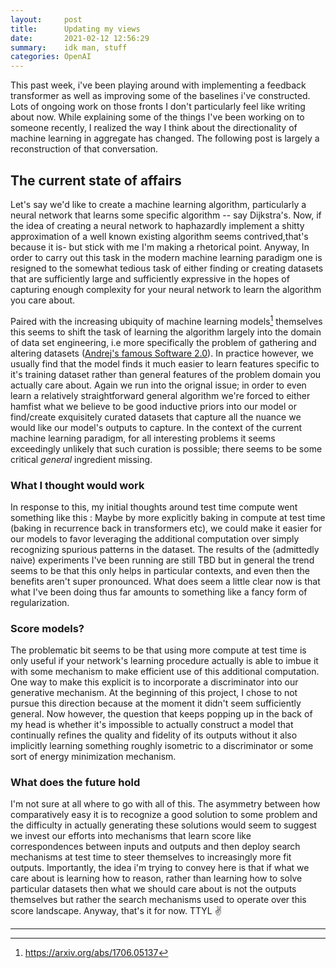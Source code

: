```yaml
---
layout:     post
title:      Updating my views
date:       2021-02-12 12:56:29
summary:    idk man, stuff
categories: OpenAI
---
```

 
 
This past week, i've been playing around with implementing a feedback transformer as well as improving some of the baselines i've constructed. Lots of ongoing work on those fronts I don't particularly feel like writing about now. While explaining some of the things I've been working on to someone recently, I realized the way I think about the directionality of machine learning in aggregate has changed. The following post is largely a reconstruction of that conversation.
 
## The current state of affairs
Let's say we'd like to create a machine learning algorithm, particularly a neural network that learns some specific algorithm -- say Dijkstra's. Now, if the idea of creating a neural network to haphazardly implement a shitty approximation of a well known existing algorithm seems contrived,that's because it is- but stick with me I'm making a rhetorical point. Anyway, In order to carry out this task in the modern machine learning paradigm one is resigned to the somewhat tedious task of either finding or creating datasets that are sufficiently large and sufficiently expressive in the hopes of capturing enough complexity for your neural network to learn the algorithm you care about.
 
Paired with the increasing ubiquity of machine learning models[^1] themselves this seems to shift the task of learning the algorithm largely into the domain of data set engineering, i.e more specifically the problem of gathering and altering datasets ([Andrej's famous Software 2.0](https://medium.com/@karpathy/software-2-0-a64152b37c35)). In practice however, we usually find that the model finds it much easier to learn features specific to it's training dataset rather than general features of the problem domain you actually care about.  Again we run into the orignal issue; in order to even learn a relatively straightforward general algorithm we're forced to  either hamfist what we believe to be good inductive priors into our model or find/create exquisitely curated datasets that capture all the nuance we would like our model's outputs to capture. In the context of the current machine learning paradigm, for all interesting problems it seems exceedingly unlikely that such curation is possible; there seems to be some critical *general* ingredient missing. 
 
### What I thought would work
In response to this, my initial thoughts around test time compute went something like this : Maybe by more explicitly baking in compute at test time (baking in recurrence back in transformers etc), we could make it easier for our models to favor leveraging the additional computation over simply recognizing spurious patterns in the dataset. The results of the (admittedly naive) experiments I've been running are still TBD but in general the trend seems to be that this only helps in particular contexts, and even then the benefits aren't super pronounced.
What does seem a little clear now is that what I've been doing thus far amounts to something like a fancy form of regularization.
 
### Score models?
The problematic bit seems to be that using more compute at test time is only useful if your network's learning procedure actually is able to imbue it with some mechanism to make efficient use of this additional computation.  One way to make this  explicit is to incorporate a discriminator into our generative mechanism. At the beginning of this project, I chose to not pursue this direction because at the moment it didn't seem sufficiently general. Now however, the question that keeps popping up in the back of my head is whether it's impossible to actually construct a model that continually refines the quality and fidelity of its outputs without it also implicitly learning something roughly isometric to a discriminator or some sort of energy minimization mechanism.
 
### What does the future hold
I'm not sure at all where to go with all of this. The asymmetry between how comparatively easy it is to recognize a good solution to some problem and the difficulty in actually generating these solutions would seem to suggest we invest our efforts into mechanisms that learn score like correspondences between inputs and outputs and then deploy search mechanisms at test time to steer themselves to  increasingly more fit outputs.  Importantly, the idea i'm trying to convey here is that if what we care about is learning how to reason, rather than learning how to solve particular datasets then  what we should care about is not the outputs themselves  but rather the search mechanisms used to operate over this score landscape. Anyway, that's it for now. TTYL ✌️

 
---
[^1]: https://arxiv.org/abs/1706.05137

